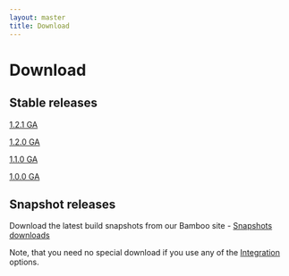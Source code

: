 ```yaml
---
layout: master
title: Download
---
```


# Download

## Stable releases

[1.2.1 GA](http://gpars.org/download/1.2.1/)

[1.2.0 GA](http://gpars.org/download/1.2.0/)

[1.1.0 GA](http://gpars.org/download/1.1.0/)

[1.0.0 GA](http://gpars.org/download/1.0.0/)

## Snapshot releases

Download the latest build snapshots from our Bamboo site - [Snapshots
downloads](http://bamboo.ci.codehaus.org/browse/GPARS-DEF/latest/artifact)

Note, that you need no special download if you use any of the
[Integration](Integration) options.

